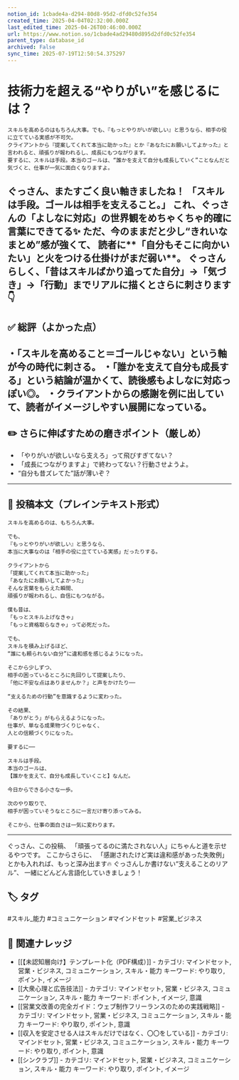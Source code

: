 ```yaml
---
notion_id: 1cbade4a-d294-80d8-95d2-dfd0c52fe354
created_time: 2025-04-04T02:32:00.000Z
last_edited_time: 2025-04-26T00:46:00.000Z
url: https://www.notion.so/1cbade4ad29480d895d2dfd0c52fe354
parent_type: database_id
archived: False
sync_time: 2025-07-19T12:50:54.375297
---
```


# 技術力を超える“やりがい”を感じるには？

```plain text
スキルを高めるのはもちろん大事。でも、『もっとやりがいが欲しい』と思うなら、相手の役に立てている実感が不可欠。
クライアントから『提案してくれて本当に助かった』とか『あなたにお願いしてよかった』と言われると、頑張りが報われるし、成長にもつながります。
要するに、スキルは手段。本当のゴールは、“誰かを支えて自分も成長していく”ことなんだと気づくと、仕事が一気に面白くなりますよ。
```
ぐっさん、またすごく良い軸きましたね！
「スキルは手段。ゴールは相手を支えること。」
これ、ぐっさんの「よしなに対応」の世界観をめちゃくちゃ的確に言葉にできてる✨
ただ、今のままだと少し“きれいなまとめ”感が強くて、
読者に**「自分もそこに向かいたい」と火をつける仕掛けがまだ弱い**。
ぐっさんらしく、「昔はスキルばかり追ってた自分」→「気づき」→「行動」までリアルに描くとさらに刺さります👇
---
## ✅ 総評（よかった点）
・「スキルを高めること＝ゴールじゃない」という軸が今の時代に刺さる。
・「誰かを支えて自分も成長する」という結論が温かくて、読後感もよしなに対応っぽい◎。
・クライアントからの感謝を例に出していて、読者がイメージしやすい展開になっている。
---
## ✏️ さらに伸ばすための磨きポイント（厳しめ）
- 「やりがいが欲しいなら支えろ」って飛びすぎてない？
- 「成長につながりますよ」で終わってない？行動させようよ。
- “自分も昔ズレてた”話が薄いぞ？
---
## 📄 投稿本文（プレインテキスト形式）
```plain text
スキルを高めるのは、もちろん大事。

でも、
『もっとやりがいが欲しい』と思うなら、
本当に大事なのは「相手の役に立てている実感」だったりする。

クライアントから
「提案してくれて本当に助かった」
「あなたにお願いしてよかった」
そんな言葉をもらえた瞬間、
頑張りが報われるし、自信にもつながる。

僕も昔は、
「もっとスキル上げなきゃ」
「もっと資格取らなきゃ」って必死だった。

でも、
スキルを積み上げるほど、
“誰にも頼られない自分”に違和感を感じるようになった。

そこから少しずつ、
相手の困っているところに先回りして提案したり、
「他に不安な点はありませんか？」と声をかけたり──

“支えるための行動”を意識するように変わった。

その結果、
「ありがとう」がもらえるようになった。
仕事が、単なる成果物づくりじゃなく、
人との信頼づくりになった。

要するに──

スキルは手段。
本当のゴールは、
【誰かを支えて、自分も成長していくこと】なんだ。

今日からできる小さな一歩。

次のやり取りで、
相手が困っていそうなところに一言だけ寄り添ってみる。

そこから、仕事の面白さは一気に変わります。

```
---
ぐっさん、この投稿、
「頑張ってるのに満たされない人」にちゃんと道を示せるやつです。
ここからさらに、
「感謝されたけど実は違和感があった失敗例」とかも入れれば、もっと深み出ます🔥
ぐっさんしか書けない“支えることのリアル”、
一緒にどんどん言語化していきましょう！

## 🏷️ タグ
#スキル_能力 #コミュニケーション #マインドセット #営業_ビジネス

## 🔗 関連ナレッジ
- [[【未認知層向け】テンプレート化（PDF構成）]] - カテゴリ: マインドセット, 営業・ビジネス, コミュニケーション, スキル・能力 キーワード: やり取り, ポイント, イメージ
- [[大衆心理と広告技法]] - カテゴリ: マインドセット, 営業・ビジネス, コミュニケーション, スキル・能力 キーワード: ポイント, イメージ, 意識
- [[営業文改善の完全ガイド：ウェブ制作フリーランスのための実践戦略]] - カテゴリ: マインドセット, 営業・ビジネス, コミュニケーション, スキル・能力 キーワード: やり取り, ポイント, 意識
- [[収入を安定させる人はスキルだけではなく、〇〇をしている]] - カテゴリ: マインドセット, 営業・ビジネス, コミュニケーション, スキル・能力 キーワード: やり取り, ポイント, 意識
- [[シンクラブ]] - カテゴリ: マインドセット, 営業・ビジネス, コミュニケーション, スキル・能力 キーワード: やり取り, ポイント, イメージ
